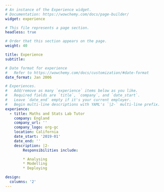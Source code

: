 ```yaml
---
# An instance of the Experience widget.
# Documentation: https://wowchemy.com/docs/page-builder/
widget: experience

# This file represents a page section.
headless: true

# Order that this section appears on the page.
weight: 40

title: Experience
subtitle:

# Date format for experience
#   Refer to https://wowchemy.com/docs/customization/#date-format
date_format: Jan 2006

# Experiences.
#   Add/remove as many `experience` items below as you like.
#   Required fields are `title`, `company`, and `date_start`.
#   Leave `date_end` empty if it's your current employer.
#   Begin multi-line descriptions with YAML's `|2-` multi-line prefix.
experience:
  - title: Maths and Stats Lab Tutor
    company: England
    company_url: ''
    company_logo: org-gc
    location: California
    date_start: '2019-01'
    date_end: ''
    description: |2-
        Responsibilities include:

        * Analysing
        * Modelling
        * Deploying       

design:
  columns: '2'
---
```


